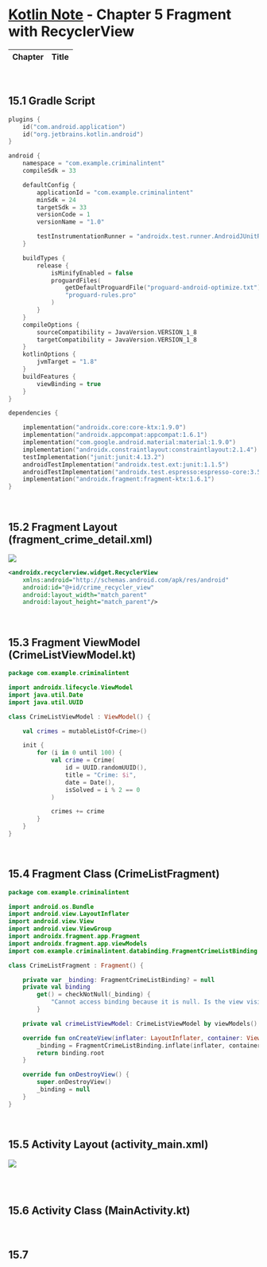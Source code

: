 # [Kotlin Note](../../README.md) - Chapter 5 Fragment with RecyclerView
| Chapter | Title |
| :-: | :- |

<br />

## 15.1 Gradle Script
```kotlin
plugins {
    id("com.android.application")
    id("org.jetbrains.kotlin.android")
}

android {
    namespace = "com.example.criminalintent"
    compileSdk = 33

    defaultConfig {
        applicationId = "com.example.criminalintent"
        minSdk = 24
        targetSdk = 33
        versionCode = 1
        versionName = "1.0"

        testInstrumentationRunner = "androidx.test.runner.AndroidJUnitRunner"
    }

    buildTypes {
        release {
            isMinifyEnabled = false
            proguardFiles(
                getDefaultProguardFile("proguard-android-optimize.txt"),
                "proguard-rules.pro"
            )
        }
    }
    compileOptions {
        sourceCompatibility = JavaVersion.VERSION_1_8
        targetCompatibility = JavaVersion.VERSION_1_8
    }
    kotlinOptions {
        jvmTarget = "1.8"
    }
    buildFeatures {
        viewBinding = true
    }
}

dependencies {

    implementation("androidx.core:core-ktx:1.9.0")
    implementation("androidx.appcompat:appcompat:1.6.1")
    implementation("com.google.android.material:material:1.9.0")
    implementation("androidx.constraintlayout:constraintlayout:2.1.4")
    testImplementation("junit:junit:4.13.2")
    androidTestImplementation("androidx.test.ext:junit:1.1.5")
    androidTestImplementation("androidx.test.espresso:espresso-core:3.5.1")
    implementation("androidx.fragment:fragment-ktx:1.6.1")
}
```

<br />

## 15.2 Fragment Layout (fragment_crime_detail.xml)
![](../../images/Part%20I/image_15_1.png)
```xml
<androidx.recyclerview.widget.RecyclerView
    xmlns:android="http://schemas.android.com/apk/res/android"
    android:id="@+id/crime_recycler_view"
    android:layout_width="match_parent"
    android:layout_height="match_parent"/>
```

<br />

## 15.3 Fragment ViewModel (CrimeListViewModel.kt)
```kotlin
package com.example.criminalintent

import androidx.lifecycle.ViewModel
import java.util.Date
import java.util.UUID

class CrimeListViewModel : ViewModel() {

    val crimes = mutableListOf<Crime>()

    init {
        for (i in 0 until 100) {
            val crime = Crime(
                id = UUID.randomUUID(),
                title = "Crime: $i",
                date = Date(),
                isSolved = i % 2 == 0
            )

            crimes += crime
        }
    }
}
```

<br />

## 15.4 Fragment Class (CrimeListFragment)
```kotlin
package com.example.criminalintent

import android.os.Bundle
import android.view.LayoutInflater
import android.view.View
import android.view.ViewGroup
import androidx.fragment.app.Fragment
import androidx.fragment.app.viewModels
import com.example.criminalintent.databinding.FragmentCrimeListBinding

class CrimeListFragment : Fragment() {

    private var _binding: FragmentCrimeListBinding? = null
    private val binding
        get() = checkNotNull(_binding) {
            "Cannot access binding because it is null. Is the view visible"
        }

    private val crimeListViewModel: CrimeListViewModel by viewModels()

    override fun onCreateView(inflater: LayoutInflater, container: ViewGroup?, savedInstanceState: Bundle?): View? {
        _binding = FragmentCrimeListBinding.inflate(inflater, container, false)
        return binding.root
    }

    override fun onDestroyView() {
        super.onDestroyView()
        _binding = null
    }
}
```

<br />

## 15.5 Activity Layout (activity_main.xml)
![](../../images/Part%20I/image_15_2.png)

```xml

```

<br />

## 15.6 Activity Class (MainActivity.kt)

<br />

## 15.7

<br />
